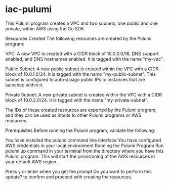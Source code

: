 # iac-pulumi

This Pulumi program creates a VPC and two subnets, one public and one private, within AWS using the Go SDK.

Resources Created
The following resources are created by the Pulumi program:

VPC: A new VPC is created with a CIDR block of 10.0.0.0/16, DNS support enabled, and DNS hostnames enabled. It is tagged with the name "my-vpc".

Public Subnet: A new public subnet is created within the VPC with a CIDR block of 10.0.1.0/24. It is tagged with the name "my-public-subnet". This subnet is configured to auto-assign public IPs to instances that are launched within it.

Private Subnet: A new private subnet is created within the VPC with a CIDR block of 10.0.2.0/24. It is tagged with the name "my-private-subnet".

The IDs of these created resources are exported by the Pulumi program, and they can be used as inputs to other Pulumi programs or AWS resources.

Prerequisites
Before running the Pulumi program, validate the following:

You have installed the pulumi command line interface You have configured AWS credentials in your local environment Running the Pulumi Program Run pulumi up command in your terminal from the directory where you have this Pulumi program. This will start the provisioning of the AWS resources in your default AWS region.

Press y or enter when you get the prompt Do you want to perform this update? to confirm and proceed with creating the resources.
